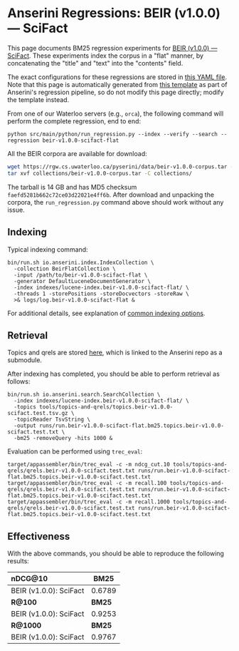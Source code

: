 # Anserini Regressions: BEIR (v1.0.0) &mdash; SciFact

This page documents BM25 regression experiments for [BEIR (v1.0.0) &mdash; SciFact](http://beir.ai/).
These experiments index the corpus in a "flat" manner, by concatenating the "title" and "text" into the "contents" field.

The exact configurations for these regressions are stored in [this YAML file](../../src/main/resources/regression/beir-v1.0.0-scifact-flat.yaml).
Note that this page is automatically generated from [this template](../../src/main/resources/docgen/templates/beir-v1.0.0-scifact-flat.template) as part of Anserini's regression pipeline, so do not modify this page directly; modify the template instead.

From one of our Waterloo servers (e.g., `orca`), the following command will perform the complete regression, end to end:

```
python src/main/python/run_regression.py --index --verify --search --regression beir-v1.0.0-scifact-flat
```

All the BEIR corpora are available for download:

```bash
wget https://rgw.cs.uwaterloo.ca/pyserini/data/beir-v1.0.0-corpus.tar -P collections/
tar xvf collections/beir-v1.0.0-corpus.tar -C collections/
```

The tarball is 14 GB and has MD5 checksum `faefd5281b662c72ce03d22021e4ff6b`.
After download and unpacking the corpora, the `run_regression.py` command above should work without any issue.

## Indexing

Typical indexing command:

```
bin/run.sh io.anserini.index.IndexCollection \
  -collection BeirFlatCollection \
  -input /path/to/beir-v1.0.0-scifact-flat \
  -generator DefaultLuceneDocumentGenerator \
  -index indexes/lucene-index.beir-v1.0.0-scifact-flat/ \
  -threads 1 -storePositions -storeDocvectors -storeRaw \
  >& logs/log.beir-v1.0.0-scifact-flat &
```

For additional details, see explanation of [common indexing options](../../docs/common-indexing-options.md).

## Retrieval

Topics and qrels are stored [here](https://github.com/castorini/anserini-tools/tree/master/topics-and-qrels), which is linked to the Anserini repo as a submodule.

After indexing has completed, you should be able to perform retrieval as follows:

```
bin/run.sh io.anserini.search.SearchCollection \
  -index indexes/lucene-index.beir-v1.0.0-scifact-flat/ \
  -topics tools/topics-and-qrels/topics.beir-v1.0.0-scifact.test.tsv.gz \
  -topicReader TsvString \
  -output runs/run.beir-v1.0.0-scifact-flat.bm25.topics.beir-v1.0.0-scifact.test.txt \
  -bm25 -removeQuery -hits 1000 &
```

Evaluation can be performed using `trec_eval`:

```
target/appassembler/bin/trec_eval -c -m ndcg_cut.10 tools/topics-and-qrels/qrels.beir-v1.0.0-scifact.test.txt runs/run.beir-v1.0.0-scifact-flat.bm25.topics.beir-v1.0.0-scifact.test.txt
target/appassembler/bin/trec_eval -c -m recall.100 tools/topics-and-qrels/qrels.beir-v1.0.0-scifact.test.txt runs/run.beir-v1.0.0-scifact-flat.bm25.topics.beir-v1.0.0-scifact.test.txt
target/appassembler/bin/trec_eval -c -m recall.1000 tools/topics-and-qrels/qrels.beir-v1.0.0-scifact.test.txt runs/run.beir-v1.0.0-scifact-flat.bm25.topics.beir-v1.0.0-scifact.test.txt
```

## Effectiveness

With the above commands, you should be able to reproduce the following results:

| **nDCG@10**                                                                                                  | **BM25**  |
|:-------------------------------------------------------------------------------------------------------------|-----------|
| BEIR (v1.0.0): SciFact                                                                                       | 0.6789    |
| **R@100**                                                                                                    | **BM25**  |
| BEIR (v1.0.0): SciFact                                                                                       | 0.9253    |
| **R@1000**                                                                                                   | **BM25**  |
| BEIR (v1.0.0): SciFact                                                                                       | 0.9767    |
